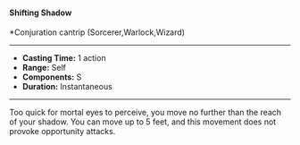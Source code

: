 #### Shifting Shadow
*Conjuration cantrip (Sorcerer,Warlock,Wizard)
___
- **Casting Time:** 1 action
- **Range:** Self
- **Components:** S
- **Duration:** Instantaneous
---
Too quick for mortal eyes to perceive, you move no further than the reach of your shadow. You can move up to 5 feet, and this movement does not provoke opportunity attacks.
